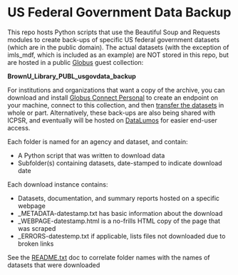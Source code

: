 # US Federal Government Data Backup

This repo hosts Python scripts that use the Beautiful Soup and Requests modules to create back-ups of specific US federal government datasets (which are in the public domain). The actual datasets (with the exception of imls_mdf, which is included as an example) are NOT stored in this repo, but are hosted in a public [Globus](https://www.globus.org/get-started) guest collection:

**BrownU_Library_PUBL_usgovdata_backup**

For institutions and organizations that want a copy of the archive, you can download and install [Globus Connect Personal](https://www.globus.org/globus-connect-personal) to create an endpoint on your machine, connect to this collection, and then [transfer the datasets](https://docs.globus.org/guides/tutorials/manage-files/transfer-files/) in whole or part. Alternatively, these back-ups are also being shared with ICPSR, and eventually will be hosted on [DataLumos](https://www.datalumos.org/datalumos/) for easier end-user access.

Each folder is named for an agency and dataset, and contain:

- A Python script that was written to download data
- Subfolder(s) containing datasets, date-stamped to indicate download date

Each download instance contains:

- Datasets, documentation, and summary reports hosted on a specific webpage
- _METADATA-datestamp.txt has basic information about the download
- _WEBPAGE-datestamp.html is a no-frills HTML copy of the page that was scraped
- _ERRORS-datestemp.txt if applicable, lists files not downloaded due to broken links

See the [README.txt](https://github.com/Brown-University-Library/geodata_usgovt_backup/blob/main/datasets/README.txt) doc to correlate folder names with the names of datasets that were downloaded
